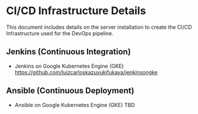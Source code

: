# CI/CD Infrastructure Details
This document includes details on the server installation to create the CI/CD
Infrastructure used for the DevOps pipeline. <br/>

## Jenkins (Continuous Integration)
- Jenkins on Google Kubernetes Engine (GKE)
https://github.com/luizcarloskazuyukifukaya/jenkinsongke

## Ansible (Continuous Deployment)
- Ansible on Google Kubernetes Engine (GKE)
TBD
